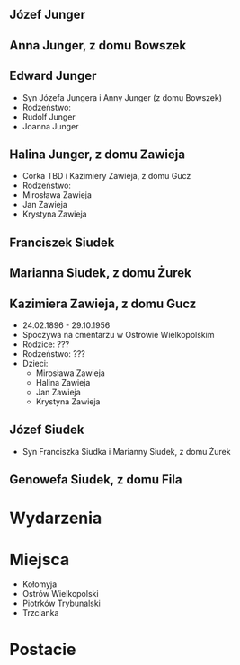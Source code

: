 ## Józef Junger

## Anna Junger, z domu Bowszek

## Edward Junger
* Syn Józefa Jungera i Anny Junger (z domu Bowszek)
* Rodzeństwo:
 * Rudolf Junger
 * Joanna Junger

## Halina Junger, z domu Zawieja
* Córka TBD i Kazimiery Zawieja, z domu Gucz
* Rodzeństwo:
 * Mirosława Zawieja
 * Jan Zawieja
 * Krystyna Zawieja

## Franciszek Siudek

## Marianna Siudek, z domu Żurek

## Kazimiera Zawieja, z domu Gucz
* 24.02.1896 - 29.10.1956
* Spoczywa na cmentarzu w Ostrowie Wielkopolskim
* Rodzice: ???
* Rodzeństwo: ???
* Dzieci:
  * Mirosława Zawieja
  * Halina Zawieja
  * Jan Zawieja
  * Krystyna Zawieja


## Józef Siudek
* Syn Franciszka Siudka i Marianny Siudek, z domu Żurek

## Genowefa Siudek, z domu Fila

# Wydarzenia

# Miejsca
* Kołomyja
* Ostrów Wielkopolski
* Piotrków Trybunalski
* Trzcianka

# Postacie